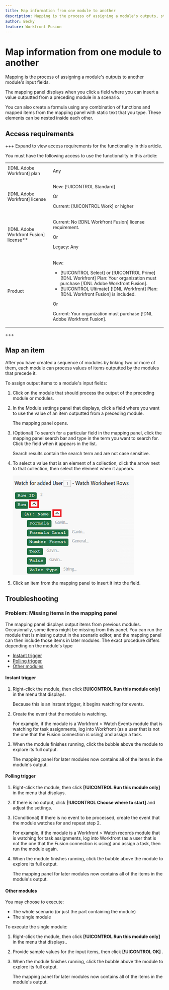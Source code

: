 ```yaml
---
title: Map information from one module to another
description: Mapping is the process of assigning a module's outputs, structured into items, to another module's input fields.
author: Becky
feature: Workfront Fusion
---
```

# Map information from one module to another

Mapping is the process of assigning a module's outputs to another module's input fields.

The mapping panel displays when you click a field where you can insert a value outputted from a preceding module in a scenario. 

You can also create a formula using any combination of functions and mapped items from the mapping panel with static text that you type. These elements can be nested inside each other.

## Access requirements

+++ Expand to view access requirements for the functionality in this article.

You must have the following access to use the functionality in this article:

<table style="table-layout:auto">
 <col> 
 <col> 
 <tbody> 
  <tr> 
   <td role="rowheader">[!DNL Adobe Workfront] plan</td> 
   <td> <p>Any</p> </td> 
  </tr> 
  <tr data-mc-conditions=""> 
   <td role="rowheader">[!DNL Adobe Workfront] license</td> 
   <td> <p>New: [!UICONTROL Standard]</p><p>Or</p><p>Current: [!UICONTROL Work] or higher</p> </td> 
  </tr> 
  <tr> 
   <td role="rowheader">[!DNL Adobe Workfront Fusion] license**</td> 
   <td>
   <p>Current: No [!DNL Workfront Fusion] license requirement.</p>
   <p>Or</p>
   <p>Legacy: Any </p>
   </td> 
  </tr> 
  <tr> 
   <td role="rowheader">Product</td> 
   <td>
   <p>New:</p> <ul><li>[!UICONTROL Select] or [!UICONTROL Prime] [!DNL Workfront] Plan: Your organization must purchase [!DNL Adobe Workfront Fusion].</li><li>[!UICONTROL Ultimate] [!DNL Workfront] Plan: [!DNL Workfront Fusion] is included.</li></ul>
   <p>Or</p>
   <p>Current: Your organization must purchase [!DNL Adobe Workfront Fusion].</p>
   </td> 
  </tr>
 </tbody> 
</table>

<!--For more detail about the information in this table, see [Access requirements in Workfront documentation](/help/quicksilver/administration-and-setup/add-users/access-levels-and-object-permissions/access-level-requirements-in-documentation.md).-->

<!--For information on [!DNL Adobe Workfront Fusion] licenses, see [[!DNL Adobe Workfront Fusion] licenses](../../workfront-fusion/get-started/license-automation-vs-integration.md).-->

+++

## Map an item

After you have created a sequence of modules by linking two or more of them, each module can process values of items outputted by the modules that precede it.

To assign output items to a module's input fields:

1. Click on the module that should process the output of the preceding module or modules.
1. In the Module settings panel that displays, click a field where you want to use the value of an item outputted from a preceding module.

   The mapping panel opens.

1. (Optional) To search for a particular field in the mapping panel, click the mapping panel search bar and type in the term you want to search for. Click the field when it appears in the list.

   Search results contain the search term and are not case sensitive.
1. To select a value that is an element of a collection, click the arrow next to that collection, then select the element when it appears.
    
    ![Collection element](assets/collection-dropdown.png)

1. Click an item from the mapping panel to insert it into the field.

<!--For more information, see [Configure a module's settings](../../workfront-fusion/modules/configure-a-modules-settings.md).-->


## Troubleshooting

### Problem: Missing items in the mapping panel

The mapping panel displays output items from previous modules. Occasionally, some items might be missing from this panel. You can run the module that is missing output in the scenario editor, and the mapping panel can then include those items in later modules. The exact procedure differs depending on the module's type

* [Instant trigger](#instant-trigger)
* [Polling trigger](#polling-trigger)
* [Other modules](#other-modules)

#### Instant trigger

1. Right-click the module, then click **[!UICONTROL Run this module only]** in the menu that displays.

   Because this is an instant trigger, it begins watching for events.

1. Create the event that the module is watching. 

   For example, if the module is a Workfront > Watch Events module that is watching for task assignments, log into Workfront (as a user that is not the one that the Fusion connection is using) and assign a task.

1. When the module finishes running, click the bubble above the module to explore its full output.

   The mapping panel for later modules now contains all of the items in the module's output.

#### Polling trigger

1. Right-click the module, then click **[!UICONTROL Run this module only]** in the menu that displays.
1. If there is no output, click **[!UICONTROL Choose where to start]** and adjust the settings.
1. (Conditional) If there is no event to be processed, create the event that the module watches for and repeat step 2.

   For example, if the module is a Workfront > Watch records module that is watching for task assignments, log into Workfront (as a user that is not the one that the Fusion connection is using) and assign a task, then run the module again.

1. When the module finishes running, click the bubble above the module to explore its full output.

   The mapping panel for later modules now contains all of the items in the module's output.

#### Other modules

You may choose to execute:

* The whole scenario (or just the part containing the module)
* The single module

To execute the single module:

1. Right-click the module, then click **[!UICONTROL Run this module only]** in the menu that displays..
1. Provide sample values for the input items, then click **[!UICONTROL OK]** .
1. When the module finishes running, click the bubble above the module to explore its full output.

   The mapping panel for later modules now contains all of the items in the module's output.

